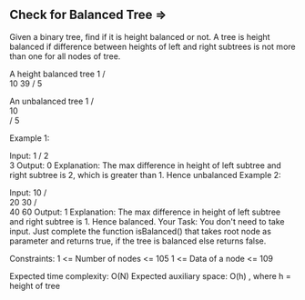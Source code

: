 Check for Balanced Tree  =>
-----------------------


Given a binary tree, find if it is height balanced or not. 
A tree is height balanced if difference between heights of left and right subtrees is not more than one for all nodes of tree. 

A height balanced tree
        1
     /     \
   10      39
  /
5

An unbalanced tree
        1
     /    
   10   
  /
5

Example 1:

Input:
      1
    /
   2
    \
     3 
Output: 0
Explanation: The max difference in height
of left subtree and right subtree is 2,
which is greater than 1. Hence unbalanced
Example 2:

Input:
       10
     /   \
    20   30 
  /   \
 40   60
Output: 1
Explanation: The max difference in height
of left subtree and right subtree is 1.
Hence balanced. 
Your Task:
You don't need to take input. Just complete the function isBalanced() that takes root node as parameter and returns true, if the tree is balanced else returns false.

Constraints:
1 <= Number of nodes <= 105
1 <= Data of a node <= 109

Expected time complexity: O(N)
Expected auxiliary space: O(h) , where h = height of tree
